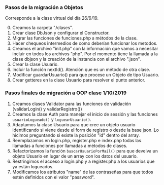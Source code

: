 ### Pasos de la migración a Objetos
Corresponde a la clase virtual del día 26/9/19.

0. Creamos la carpeta "/clases".
1. Crear clase DbJson y configurar el Constructor.
2. Migrar las funciones de funciones.php a métodos de la clase.
3. Hacer chequeos intermedios de como deberían funcionar los metodos.
4. Creamos el archivo "init.php" con la información que vamos a necesitar incluir en todos los archivos "php". Por el momento tiene la llamada a la clase dbjson y la creación de la instancia con el archivo ".json".
4. Crear la clase Usuario.
5. Incluir la función nextId(). Atención que es un método de otra clase.
6. Modificar guardarUsuario() para que procese un Objeto de tipo Usuario.
7. Crear getteres en la clase Usuario para resolver el punto anterior.

### Pasos finales de migración a OOP clase 1/10/2019
1. Creamos clases Validator para las funciones de validación (validarLogin() y validarRegistro())
2. Creamos la clase Auth para manejar el inicio de sessión y las funciones `usuarioLogueado()` y `loguearUsuario()`.
3. Adaptamos la clase Usuario para que cree un objeto usuario identificando si viene desde el form de registro o desde la base json. Lo hicimos preguntando si existe la posición "id" dentro del array.
4. Reemplazamos en login.php, register.php e index.php todas las llamadas a funciones por llamadas a métodos de clases.
5. Refactorizamos la función `buscarUsuarioPorMail()` para que develva un objeto Usuario en lugar de un array con los datos del usuario.
6. Restringimos el acceso a login.php y a register.php a los usuarios que ya están logueados.
7. Modificamos los atributos "name" de las contraseñas para que todos estén definidos con el valor "password".
